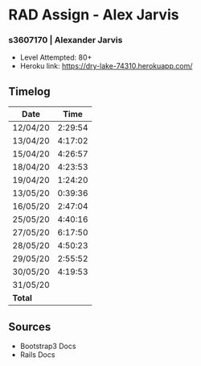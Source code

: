 # RAD Assign - Alex Jarvis
### s3607170 | Alexander Jarvis

- Level Attempted: 80+
- Heroku link: https://dry-lake-74310.herokuapp.com/

## Timelog

Date | Time 
--|--
12/04/20 | 2:29:54
13/04/20 | 4:17:02
15/04/20 | 4:26:57
18/04/20 | 4:23:53
19/04/20 | 1:24:20
13/05/20 | 0:39:36
16/05/20 | 2:47:04
25/05/20 | 4:40:16
27/05/20 | 6:17:50
28/05/20 | 4:50:23
29/05/20 | 2:55:52
30/05/20 | 4:19:53
31/05/20 | 
**Total**    | 

## Sources
* Bootstrap3 Docs
* Rails Docs